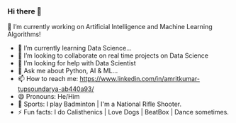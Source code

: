 ### Hi there 👋

🔭 I’m currently working on Artificial Intelligence and Machine Learning Algorithms!
- 🌱 I’m currently learning Data Science...
- 👯 I’m looking to collaborate on real time projects on Data Science
- 🤔 I’m looking for help with Data Scientist
- 💬 Ask me about Python, AI & ML...
- 📫 How to reach me: https://www.linkedin.com/in/amritkumar-tupsoundarya-ab440a93/
- 😄 Pronouns: He/Him
- 🏸 Sports: I play Badminton | I'm a National Rifle Shooter.
- ⚡ Fun facts: I do Calisthenics | Love Dogs | BeatBox | Dance sometimes.
